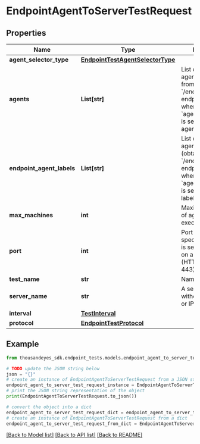 # EndpointAgentToServerTestRequest


## Properties

Name | Type | Description | Notes
------------ | ------------- | ------------- | -------------
**agent_selector_type** | [**EndpointTestAgentSelectorType**](EndpointTestAgentSelectorType.md) |  | [optional] 
**agents** | **List[str]** | List of endpoint agent IDs (obtained from &#x60;/endpoint/agents&#x60; endpoint). Required when &#x60;agentSelectorType&#x60; is set to &#x60;specific-agent&#x60;. | [optional] 
**endpoint_agent_labels** | **List[str]** | List of endpoint agent label IDs (obtained from &#x60;/endpoint/labels&#x60; endpoint), required when &#x60;agentSelectorType&#x60; is set to &#x60;agent-labels&#x60;. | [optional] 
**max_machines** | **int** | Maximum number of agents which can execute the test. | [optional] [default to 25]
**port** | **int** | Port number, if not specified, the port is selected based on a protocol (HTTP 80, HTTPS 443). | [optional] 
**test_name** | **str** | Name of the test. | 
**server_name** | **str** | A server address without a protocol or IP address. | 
**interval** | [**TestInterval**](TestInterval.md) |  | [optional] 
**protocol** | [**EndpointTestProtocol**](EndpointTestProtocol.md) |  | [optional] 

## Example

```python
from thousandeyes_sdk.endpoint_tests.models.endpoint_agent_to_server_test_request import EndpointAgentToServerTestRequest

# TODO update the JSON string below
json = "{}"
# create an instance of EndpointAgentToServerTestRequest from a JSON string
endpoint_agent_to_server_test_request_instance = EndpointAgentToServerTestRequest.from_json(json)
# print the JSON string representation of the object
print(EndpointAgentToServerTestRequest.to_json())

# convert the object into a dict
endpoint_agent_to_server_test_request_dict = endpoint_agent_to_server_test_request_instance.to_dict()
# create an instance of EndpointAgentToServerTestRequest from a dict
endpoint_agent_to_server_test_request_from_dict = EndpointAgentToServerTestRequest.from_dict(endpoint_agent_to_server_test_request_dict)
```
[[Back to Model list]](../README.md#documentation-for-models) [[Back to API list]](../README.md#documentation-for-api-endpoints) [[Back to README]](../README.md)


